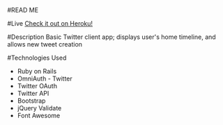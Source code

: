 #READ ME

#Live
<a href="http://sswbelser-twitter.herokuapp.com/" target="_blank">Check it out on Heroku!</a>

#Description
Basic Twitter client app; displays user's home timeline, and allows new tweet creation

#Technologies Used
<ul>
	<li>Ruby on Rails</li>
	<li>OmniAuth - Twitter</li>
	<li>Twitter OAuth</li>
	<li>Twitter API</li>
	<li>Bootstrap</li>
	<li>jQuery Validate</li>
	<li>Font Awesome</li>
</ul>